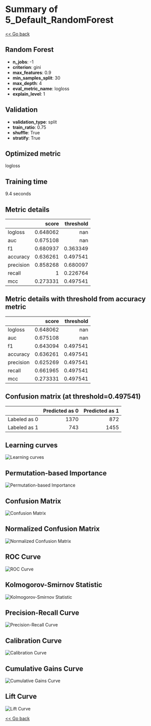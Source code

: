 # Summary of 5_Default_RandomForest

[<< Go back](../README.md)


## Random Forest
- **n_jobs**: -1
- **criterion**: gini
- **max_features**: 0.9
- **min_samples_split**: 30
- **max_depth**: 4
- **eval_metric_name**: logloss
- **explain_level**: 1

## Validation
 - **validation_type**: split
 - **train_ratio**: 0.75
 - **shuffle**: True
 - **stratify**: True

## Optimized metric
logloss

## Training time

9.4 seconds

## Metric details
|           |    score |   threshold |
|:----------|---------:|------------:|
| logloss   | 0.648062 |  nan        |
| auc       | 0.675108 |  nan        |
| f1        | 0.680937 |    0.363349 |
| accuracy  | 0.636261 |    0.497541 |
| precision | 0.858268 |    0.680097 |
| recall    | 1        |    0.226764 |
| mcc       | 0.273331 |    0.497541 |


## Metric details with threshold from accuracy metric
|           |    score |   threshold |
|:----------|---------:|------------:|
| logloss   | 0.648062 |  nan        |
| auc       | 0.675108 |  nan        |
| f1        | 0.643094 |    0.497541 |
| accuracy  | 0.636261 |    0.497541 |
| precision | 0.625269 |    0.497541 |
| recall    | 0.661965 |    0.497541 |
| mcc       | 0.273331 |    0.497541 |


## Confusion matrix (at threshold=0.497541)
|              |   Predicted as 0 |   Predicted as 1 |
|:-------------|-----------------:|-----------------:|
| Labeled as 0 |             1370 |              872 |
| Labeled as 1 |              743 |             1455 |

## Learning curves
![Learning curves](learning_curves.png)

## Permutation-based Importance
![Permutation-based Importance](permutation_importance.png)
## Confusion Matrix

![Confusion Matrix](confusion_matrix.png)


## Normalized Confusion Matrix

![Normalized Confusion Matrix](confusion_matrix_normalized.png)


## ROC Curve

![ROC Curve](roc_curve.png)


## Kolmogorov-Smirnov Statistic

![Kolmogorov-Smirnov Statistic](ks_statistic.png)


## Precision-Recall Curve

![Precision-Recall Curve](precision_recall_curve.png)


## Calibration Curve

![Calibration Curve](calibration_curve_curve.png)


## Cumulative Gains Curve

![Cumulative Gains Curve](cumulative_gains_curve.png)


## Lift Curve

![Lift Curve](lift_curve.png)



[<< Go back](../README.md)
